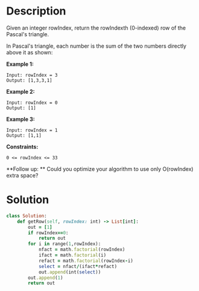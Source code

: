 # Description

Given an integer rowIndex, return the rowIndexth (0-indexed) row of the Pascal's triangle.

In Pascal's triangle, each number is the sum of the two numbers directly above it as shown:

**Example 1:**
```
Input: rowIndex = 3
Output: [1,3,3,1]
```
**Example 2:**
```
Input: rowIndex = 0
Output: [1]
```
**Example 3:**
```
Input: rowIndex = 1
Output: [1,1]
```
**Constraints:**
```
0 <= rowIndex <= 33
```

**Follow up: ** Could you optimize your algorithm to use only O(rowIndex) extra space?
# Solution
```ruby
class Solution:
    def getRow(self, rowIndex: int) -> List[int]:
        out = [1]
        if rowIndex==0:
            return out
        for i in range(1,rowIndex):
            nfact = math.factorial(rowIndex)
            ifact = math.factorial(i)
            refact = math.factorial(rowIndex-i)
            select = nfact/(ifact*refact)
            out.append(int(select))
        out.append(1)
        return out
```
